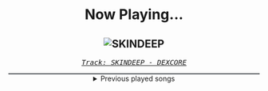 <div align="center"> 
<h1>Now Playing...</h1>

![SKINDEEP](https://i.scdn.co/image/ab67616d00001e02f8cd29abb1b568247dfbd902)
--
_<samp><a href="https://open.spotify.com/track/4dcUUpN72qQeHcb76113wC">Track: SKINDEEP - DEXCORE</a></samp>_

<div style="border: 1px #4B5054 solid"></div>
<details>
  <summary>
    Previous played songs
  </summary>
  <table>
    <thead>
      <tr>
        <th>
          Artist
        </th>
        <th>
          Song
        </th>
        <th>
          Link
        </th>
      </tr>
    </thead>
    <tbody>
      <tr><td>DEXCORE</td><td>SKINDEEP</td><td><a href="https://open.spotify.com/track/4dcUUpN72qQeHcb76113wC">https://open.spotify.com/track/4dcUUpN72qQeHcb76113wC</a></td></tr><tr><td>Attila</td><td>Timebomb</td><td><a href="https://open.spotify.com/track/56F1dvYo8uAF0pVjJOgZQV">https://open.spotify.com/track/56F1dvYo8uAF0pVjJOgZQV</a></td></tr><tr><td>Like Moths To Flames</td><td>Dissociative Being</td><td><a href="https://open.spotify.com/track/7viT7z5vi1jk1TP8nKtdzW">https://open.spotify.com/track/7viT7z5vi1jk1TP8nKtdzW</a></td></tr><tr><td>Like Moths To Flames</td><td>Kintsugi</td><td><a href="https://open.spotify.com/track/4TwfI4rWaKILmOeg22pLuv">https://open.spotify.com/track/4TwfI4rWaKILmOeg22pLuv</a></td></tr><tr><td>ASHEN</td><td>Chimera</td><td><a href="https://open.spotify.com/track/46VSV1RlGuztgs3rVAIfUu">https://open.spotify.com/track/46VSV1RlGuztgs3rVAIfUu</a></td></tr><tr><td>Fit For A King</td><td>Reaper</td><td><a href="https://open.spotify.com/track/39daVR5fEyW1ontQkLlIgJ">https://open.spotify.com/track/39daVR5fEyW1ontQkLlIgJ</a></td></tr><tr><td>Doomcrusher</td><td>Reflect</td><td><a href="https://open.spotify.com/track/5el8qFaA0nXt8psK6tPUSM">https://open.spotify.com/track/5el8qFaA0nXt8psK6tPUSM</a></td></tr><tr><td>Born Of Osiris</td><td>Elevate</td><td><a href="https://open.spotify.com/track/5xSUwN5ZFBuoLWV4UnWVta">https://open.spotify.com/track/5xSUwN5ZFBuoLWV4UnWVta</a></td></tr><tr><td>Self Deception</td><td>Beautiful Disaster</td><td><a href="https://open.spotify.com/track/156pbk1UdF3CP6hiG9Szjh">https://open.spotify.com/track/156pbk1UdF3CP6hiG9Szjh</a></td></tr><tr><td>From Ashes to New</td><td>One Foot In The Grave (feat. Aaron Pauley of Of Mice & Men)</td><td><a href="https://open.spotify.com/track/3HFD33d1GOur9PQswfVeaP">https://open.spotify.com/track/3HFD33d1GOur9PQswfVeaP</a></td></tr><tr><td>Void Of Vision</td><td>Empty</td><td><a href="https://open.spotify.com/track/0wTo3imYi4UMdLw6owvcMX">https://open.spotify.com/track/0wTo3imYi4UMdLw6owvcMX</a></td></tr><tr><td>HORSKH</td><td>Trying More</td><td><a href="https://open.spotify.com/track/3xhVKCpKzdyKiH0gnugfj6">https://open.spotify.com/track/3xhVKCpKzdyKiH0gnugfj6</a></td></tr><tr><td>Oddko</td><td>D4TM - NeroArgento & The Silverblack Remix - Instrumental</td><td><a href="https://open.spotify.com/track/6y2CIOvl5ytGLSdg9zzGI2">https://open.spotify.com/track/6y2CIOvl5ytGLSdg9zzGI2</a></td></tr><tr><td>SKYND</td><td>Heaven's Gate</td><td><a href="https://open.spotify.com/track/4I1eGb0kMvB29zq24uPwqf">https://open.spotify.com/track/4I1eGb0kMvB29zq24uPwqf</a></td></tr><tr><td>SKYND</td><td>Heaven's Gate</td><td><a href="https://open.spotify.com/track/4I1eGb0kMvB29zq24uPwqf">https://open.spotify.com/track/4I1eGb0kMvB29zq24uPwqf</a></td></tr><tr><td>Oddko</td><td>D4TM - NeroArgento & The Silverblack Remix - Instrumental</td><td><a href="https://open.spotify.com/track/6y2CIOvl5ytGLSdg9zzGI2">https://open.spotify.com/track/6y2CIOvl5ytGLSdg9zzGI2</a></td></tr><tr><td>SKYND</td><td>Heaven's Gate</td><td><a href="https://open.spotify.com/track/4I1eGb0kMvB29zq24uPwqf">https://open.spotify.com/track/4I1eGb0kMvB29zq24uPwqf</a></td></tr><tr><td>Dark Tranquillity</td><td>Atoma</td><td><a href="https://open.spotify.com/track/4HlVUapocBDBqkPtET2knz">https://open.spotify.com/track/4HlVUapocBDBqkPtET2knz</a></td></tr><tr><td>Amon Amarth</td><td>Guardians Of Asgaard</td><td><a href="https://open.spotify.com/track/2DR9AzDhYeStkHupvU08FC">https://open.spotify.com/track/2DR9AzDhYeStkHupvU08FC</a></td></tr><tr><td>August Burns Red</td><td>Invisible Enemy</td><td><a href="https://open.spotify.com/track/4gSokjaAfP1W9NTfkolzdJ">https://open.spotify.com/track/4gSokjaAfP1W9NTfkolzdJ</a></td></tr>
    </tbody>
  </table>
</details>

</div>
